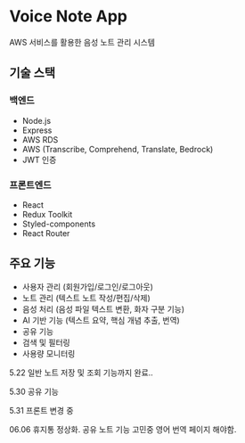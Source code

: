﻿# Voice Note App

AWS 서비스를 활용한 음성 노트 관리 시스템

## 기술 스택

### 백엔드
- Node.js
- Express
- AWS RDS
- AWS (Transcribe, Comprehend, Translate, Bedrock)
- JWT 인증

### 프론트엔드
- React
- Redux Toolkit
- Styled-components
- React Router

## 주요 기능
- 사용자 관리 (회원가입/로그인/로그아웃)
- 노트 관리 (텍스트 노트 작성/편집/삭제)
- 음성 처리 (음성 파일 텍스트 변환, 화자 구분 기능)
- AI 기반 기능 (텍스트 요약, 핵심 개념 추출, 번역)
- 공유 기능
- 검색 및 필터링
- 사용량 모니터링



5.22 
일반 노트 저장 및 조회 기능까지 완료..

5.30
공유 기능

5.31
프론트 변경 중

06.06
휴지통 정상화.
공유 노트 기능 고민중
영어 번역 페이지 해야함.
